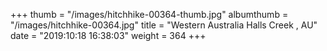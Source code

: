 +++
thumb = "/images/hitchhike-00364-thumb.jpg"
albumthumb = "/images/hitchhike-00364.jpg"
title = "Western Australia Halls Creek , AU"
date = "2019:10:18 16:38:03"
weight = 364
+++
